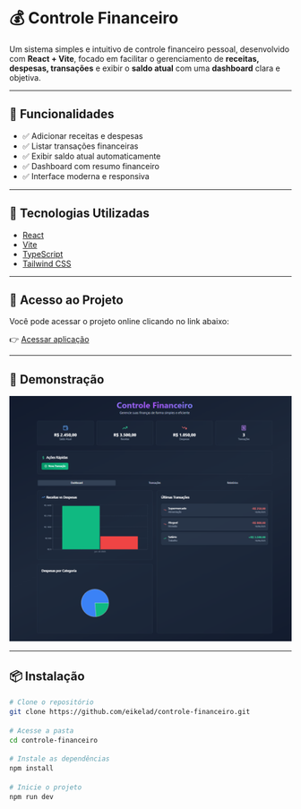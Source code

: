 # 💰 Controle Financeiro

Um sistema simples e intuitivo de controle financeiro pessoal, desenvolvido com **React + Vite**, focado em facilitar o gerenciamento de **receitas, despesas, transações** e exibir o **saldo atual** com uma **dashboard** clara e objetiva.

---

## 🧩 Funcionalidades

- ✅ Adicionar receitas e despesas
- ✅ Listar transações financeiras
- ✅ Exibir saldo atual automaticamente
- ✅ Dashboard com resumo financeiro
- ✅ Interface moderna e responsiva

---

## 🚀 Tecnologias Utilizadas

- [React](https://reactjs.org/)
- [Vite](https://vitejs.dev/)
- [TypeScript](https://www.typescriptlang.org/) 
- [Tailwind CSS](https://tailwindcss.com/) 


---

## 🔗 Acesso ao Projeto

Você pode acessar o projeto online clicando no link abaixo:

👉 [Acessar aplicação](https://controle-financeiro-p1zvei6rm-eikelads-projects.vercel.app/) 

---

## 📸 Demonstração

![Dashboard de Controle Financeiro](./public/dashboard.png) 

---

## 📦 Instalação

```bash
# Clone o repositório
git clone https://github.com/eikelad/controle-financeiro.git

# Acesse a pasta
cd controle-financeiro

# Instale as dependências
npm install

# Inicie o projeto
npm run dev
